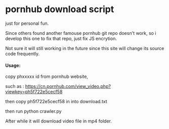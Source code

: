 # pornhub download script

just for personal fun.

Since others found another famouse pornhub git repo doesn't work, so i develop this one to fix that repo, just fix JS encrytion.



Not sure it will still working in the future since this site will change its source code frequently.



#### Usage:

copy phxxxxx id from pornhub website,

 such as : https://cn.pornhub.com/view_video.php?viewkey=ph5f722e5cecf58

then copy ph5f722e5cecf58 in into download.txt

then run python crawler.py

After while it will download video file in mp4 folder.

